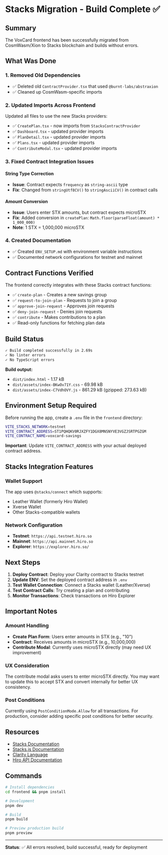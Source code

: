 # Stacks Migration - Build Complete ✅

## Summary

The VoxCard frontend has been successfully migrated from CosmWasm/Xion to Stacks blockchain and builds without errors.

## What Was Done

### 1. Removed Old Dependencies
- ✅ Deleted old `ContractProvider.tsx` that used `@burnt-labs/abstraxion`
- ✅ Cleaned up CosmWasm-specific imports

### 2. Updated Imports Across Frontend
Updated all files to use the new Stacks providers:
- ✅ `CreatePlan.tsx` - now imports from `StacksContractProvider`
- ✅ `Dashboard.tsx` - updated provider imports
- ✅ `PlanDetail.tsx` - updated provider imports
- ✅ `Plans.tsx` - updated provider imports
- ✅ `ContributeModal.tsx` - updated provider imports

### 3. Fixed Contract Integration Issues

#### String Type Correction
- **Issue**: Contract expects `frequency` as `string-ascii` type
- **Fix**: Changed from `stringUtf8CV()` to `stringAsciiCV()` in contract calls

#### Amount Conversion
- **Issue**: Users enter STX amounts, but contract expects microSTX
- **Fix**: Added conversion in `createPlan`: `Math.floor(parseFloat(amount) * 1_000_000)`
- **Note**: 1 STX = 1,000,000 microSTX

### 4. Created Documentation
- ✅ Created `ENV_SETUP.md` with environment variable instructions
- ✅ Documented network configurations for testnet and mainnet

## Contract Functions Verified

The frontend correctly integrates with these Stacks contract functions:
- ✅ `create-plan` - Creates a new savings group
- ✅ `request-to-join-plan` - Requests to join a group
- ✅ `approve-join-request` - Approves join requests
- ✅ `deny-join-request` - Denies join requests
- ✅ `contribute` - Makes contributions to a plan
- ✅ Read-only functions for fetching plan data

## Build Status

```bash
✓ Build completed successfully in 2.69s
✓ No linter errors
✓ No TypeScript errors
```

**Build output:**
- `dist/index.html` - 1.17 kB
- `dist/assets/index-BKwOv71Y.css` - 69.98 kB
- `dist/assets/index-C7VdhOVY.js` - 861.29 kB (gzipped: 273.63 kB)

## Environment Setup Required

Before running the app, create a `.env` file in the `frontend` directory:

```bash
VITE_STACKS_NETWORK=testnet
VITE_CONTRACT_ADDRESS=ST1PQHQKV0RJXZFY1DGX8MNSNYVE3VGZJSRTPGZGM
VITE_CONTRACT_NAME=voxcard-savings
```

**Important**: Update `VITE_CONTRACT_ADDRESS` with your actual deployed contract address.

## Stacks Integration Features

### Wallet Support
The app uses `@stacks/connect` which supports:
- Leather Wallet (formerly Hiro Wallet)
- Xverse Wallet
- Other Stacks-compatible wallets

### Network Configuration
- **Testnet**: `https://api.testnet.hiro.so`
- **Mainnet**: `https://api.mainnet.hiro.so`
- **Explorer**: `https://explorer.hiro.so/`

## Next Steps

1. **Deploy Contract**: Deploy your Clarity contract to Stacks testnet
2. **Update ENV**: Set the deployed contract address in `.env`
3. **Test Wallet Connection**: Connect a Stacks wallet (Leather/Xverse)
4. **Test Contract Calls**: Try creating a plan and contributing
5. **Monitor Transactions**: Check transactions on Hiro Explorer

## Important Notes

### Amount Handling
- **Create Plan Form**: Users enter amounts in STX (e.g., "10")
- **Contract**: Receives amounts in microSTX (e.g., 10,000,000)
- **Contribute Modal**: Currently uses microSTX directly (may need UX improvement)

### UX Consideration
The contribute modal asks users to enter microSTX directly. You may want to update this to accept STX and convert internally for better UX consistency.

### Post Conditions
Currently using `PostConditionMode.Allow` for all transactions. For production, consider adding specific post conditions for better security.

## Resources

- [Stacks Documentation](https://docs.stacks.co/)
- [Stacks.js Documentation](https://stacks.js.org/)
- [Clarity Language](https://docs.stacks.co/clarity/)
- [Hiro API Documentation](https://docs.hiro.so/api)

## Commands

```bash
# Install dependencies
cd frontend && pnpm install

# Development
pnpm dev

# Build
pnpm build

# Preview production build
pnpm preview
```

---

**Status**: ✅ All errors resolved, build successful, ready for deployment


